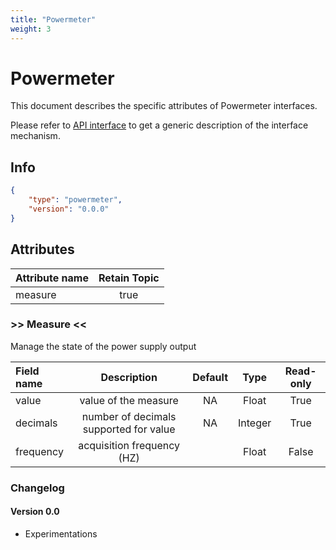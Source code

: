 ```yaml
---
title: "Powermeter"
weight: 3
---
```


# Powermeter

This document describes the specific attributes of Powermeter interfaces.

Please refer to [API interface](/docs/mqtt/core.md) to get a generic description of the interface mechanism.

## Info

```json
{
    "type": "powermeter",
    "version": "0.0.0"
}
```

## Attributes

| Attribute name | Retain Topic |
| :------------- | :----------: |
| measure        |     true     |

### >> Measure <<

Manage the state of the power supply output

| Field name |              Description               | Default |  Type   | Read-only |
| :--------- | :------------------------------------: | :-----: | :-----: | :-------: |
| value      |          value of the measure          |   NA    |  Float  |   True    |
| decimals   | number of decimals supported for value |   NA    | Integer |   True    |
| frequency  |       acquisition frequency (HZ)       |         |  Float  |   False   |

### Changelog

#### Version 0.0

- Experimentations


